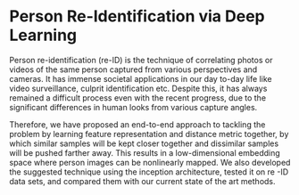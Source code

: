 # Person Re-Identification via Deep Learning
Person re-identification (re-ID) is the technique of correlating photos or videos of the same person captured from various perspectives and cameras. It has immense societal applications in our day to-day life like video surveillance, culprit identification etc. Despite this, it has always remained a difficult process even with the recent progress, due to the significant differences in human looks from various capture angles.

Therefore, we have proposed an end-to-end approach to tackling the problem by learning feature representation and distance metric together, by which similar samples will be kept closer together and dissimilar samples will be pushed farther away. This results in a low-dimensional embedding space where person images can be nonlinearly mapped. We also developed the suggested technique using the inception architecture, tested it on re -ID data sets, and compared them with our current state of the art methods.
